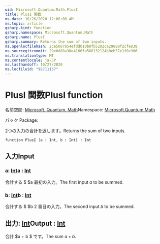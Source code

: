 ```yaml
---
uid: Microsoft.Quantum.Math.PlusI
title: PlusI 関数
ms.date: 10/26/2020 12:00:00 AM
ms.topic: article
qsharp.kind: function
qsharp.namespace: Microsoft.Quantum.Math
qsharp.name: PlusI
qsharp.summary: Returns the sum of two inputs.
ms.openlocfilehash: 2ce5007854efdd010b0fb5202ca29888f2cfe838
ms.sourcegitcommit: 29e0d88a30e4166fa580132124b0eb57e1f0e986
ms.translationtype: MT
ms.contentlocale: ja-JP
ms.lasthandoff: 10/27/2020
ms.locfileid: "92711137"
---
```

# <a name="plusi-function"></a><span data-ttu-id="8315f-102">PlusI 関数</span><span class="sxs-lookup"><span data-stu-id="8315f-102">PlusI function</span></span>

<span data-ttu-id="8315f-103">名前空間: [Microsoft. Quantum. Math](xref:Microsoft.Quantum.Math)</span><span class="sxs-lookup"><span data-stu-id="8315f-103">Namespace: [Microsoft.Quantum.Math](xref:Microsoft.Quantum.Math)</span></span>

<span data-ttu-id="8315f-104">パック [](https://nuget.org/packages/)</span><span class="sxs-lookup"><span data-stu-id="8315f-104">Package: [](https://nuget.org/packages/)</span></span>


<span data-ttu-id="8315f-105">2つの入力の合計を返します。</span><span class="sxs-lookup"><span data-stu-id="8315f-105">Returns the sum of two inputs.</span></span>

```qsharp
function PlusI (a : Int, b : Int) : Int
```


## <a name="input"></a><span data-ttu-id="8315f-106">入力</span><span class="sxs-lookup"><span data-stu-id="8315f-106">Input</span></span>

### <a name="a--int"></a><span data-ttu-id="8315f-107">a: [Int](xref:microsoft.quantum.lang-ref.int)</span><span class="sxs-lookup"><span data-stu-id="8315f-107">a : [Int](xref:microsoft.quantum.lang-ref.int)</span></span>

<span data-ttu-id="8315f-108">合計する $ $a 最初の入力。</span><span class="sxs-lookup"><span data-stu-id="8315f-108">The first input $a$ to be summed.</span></span>


### <a name="b--int"></a><span data-ttu-id="8315f-109">b: [Int](xref:microsoft.quantum.lang-ref.int)</span><span class="sxs-lookup"><span data-stu-id="8315f-109">b : [Int](xref:microsoft.quantum.lang-ref.int)</span></span>

<span data-ttu-id="8315f-110">合計する $ $b 2 番目の入力。</span><span class="sxs-lookup"><span data-stu-id="8315f-110">The second input $b$ to be summed.</span></span>



## <a name="output--int"></a><span data-ttu-id="8315f-111">出力: [Int](xref:microsoft.quantum.lang-ref.int)</span><span class="sxs-lookup"><span data-stu-id="8315f-111">Output : [Int](xref:microsoft.quantum.lang-ref.int)</span></span>

<span data-ttu-id="8315f-112">合計 $a + b $ です。</span><span class="sxs-lookup"><span data-stu-id="8315f-112">The sum $a + b$.</span></span>